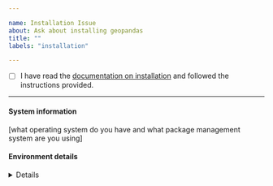 ```yaml
---

name: Installation Issue 
about: Ask about installing geopandas 
title: ""
labels: "installation"

---
```


- [ ] I have read the [documentation on installation](https://geopandas.org/install.html) and followed the instructions provided.

---

#### System information

[what operating system do you have and what package management system are you
using]

#### Environment details

<details>

[if using conda, paste the output of `conda info` and `conda list`; if using
pip, `pip freeze`] 

</details>

